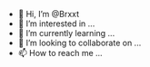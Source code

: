 - 👋 Hi, I’m @Brxxt
- 👀 I’m interested in ...
- 🌱 I’m currently learning ...
- 💞️ I’m looking to collaborate on ...
- 📫 How to reach me ...

<!---
Brxxt/Brxxt is a ✨ special ✨ repository because its `README.md` (this file) appears on your GitHub profile.
You can click the Preview link to take a look at your changes.
--->
